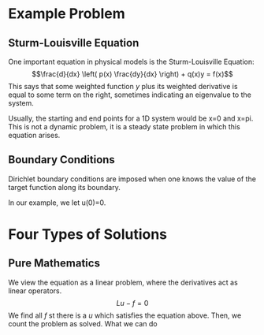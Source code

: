 # Example Problem
## Sturm-Louisville Equation 
One important equation in physical models is the Sturm-Louisville Equation: $$\frac{d}{dx} \left( p(x) \frac{dy}{dx} \right) + q(x)y = f(x)$$
This says that some weighted function $y$ plus its weighted derivative is equal to some term on the right, sometimes indicating an eigenvalue to the system.

Usually, the starting and end points for a 1D system would be x=0 and x=pi. This is not a dynamic problem, it is a steady state problem in which this equation arises.

## Boundary Conditions
Dirichlet boundary conditions are imposed when one knows the value of the target function along its boundary.

In our example, we let u(0)=0.

# Four Types of Solutions

## Pure Mathematics
We view the equation as a linear problem, where the derivatives act as linear operators.  $$Lu-f=0$$
We find all $f$ st there is a $u$ which satisfies the equation above. Then, we count the problem as solved.
What we can do 
